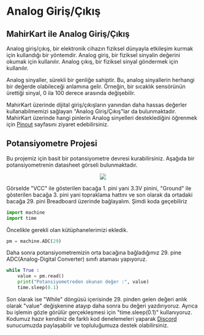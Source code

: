 # Analog Giriş/Çıkış

## MahirKart ile Analog Giriş/Çıkış

Analog giriş/çıkış, bir elektronik cihazın fiziksel dünyayla etkileşim kurmak için kullandığı bir yöntemdir. Analog giriş, bir fiziksel sinyalin değerini okumak için kullanılır. Analog çıkış, bir fiziksel sinyal göndermek için kullanılır.

Analog sinyaller, sürekli bir genliğe sahiptir. Bu, analog sinyallerin herhangi bir değerde olabileceği anlamına gelir. Örneğin, bir sıcaklık sensörünün ürettiği sinyal, 0 ila 100 derece arasında değişebilir.

MahirKart üzerinde dijital giriş/çıkışların yanından daha hassas değerler kullanabilmemizi sağlayan "Analog Giriş/Çıkış"lar da bulunmaktadır. MahirKart üzerinde hangi pinlerin Analog sinyelleri desteklediğini öğrenmek için [Pinout](../../pinout.md) sayfasını ziyaret edebilirsiniz.

## Potansiyometre Projesi
Bu projemiz için basit bir potansiyometre devresi kurabilirsiniz. Aşağıda bir potansiyometrenin datasheet görseli bulunmaktadır.

<div style="text-align:center;">
    <img src="/userguide/python/img/potansiyometre.png"  style="width: auto;" />
</div>

Görselde "VCC" ile gösterilen bacağa 1. pini yani 3.3V pinini, "Ground" ile gösterilen bacağa 3. pini yani topraklama hattını ve son olarak da ortadaki bacağa 29. pini Breadboard üzerinde bağlayalım. Şimdi koda geçebiliriz

``` Python
import machine
import time
```
Öncelikle gerekli olan kütüphanelerimizi ekledik.

``` Python
pm = machine.ADC(29)
```
Daha sonra potansiyometremizin orta bacağına bağladığımız 29. pine ADC(Analog-Digital Converter) sınıfı ataması yapıyoruz.

``` Python
while True :
    value = pm.read()
    print("Potansiyometreden okunan değer :", value)
    time.sleep(0.1)
```

Son olarak ise "While" döngüsü içerisinde 29. pinden gelen değeri anlık olarak "value" değişkenine atayıp daha sonra bu değeri  yazdırıyoruz. Ayrıca bu işlemin gözle görülür gerçekleşmesi için "time.sleep(0.1)" kullanıyoruz. Kodumuz hazır kendiniz de farklı kod denelemeleri yaparak <a href="https://discord.com/invite/AzAHFzzZ">Discord</a> sunucumuzda paylaşabilir ve topluluğumuza destek olabilirsiniz. 

